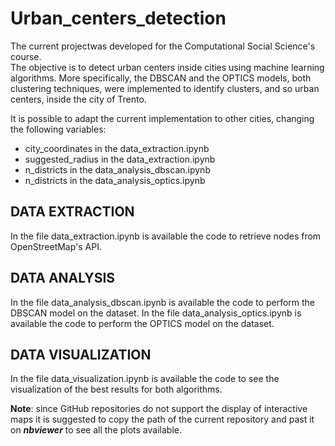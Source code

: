 # Urban_centers_detection
The current projectwas developed for the Computational Social Science's course.  
The objective is to detect urban centers inside cities using machine learning algorithms. More specifically, the DBSCAN and the OPTICS models, both clustering techniques, were implemented to identify clusters, and so urban centers, inside the city of Trento.  

It is possible to adapt the current implementation to other cities, changing the following variables:
* city_coordinates in the data_extraction.ipynb
* suggested_radius in the data_extraction.ipynb
* n_districts in the data_analysis_dbscan.ipynb
* n_districts in the data_analysis_optics.ipynb  

  
## DATA EXTRACTION
In the file data_extraction.ipynb is available the code to retrieve nodes from OpenStreetMap's API.  

  
## DATA ANALYSIS
In the file data_analysis_dbscan.ipynb is available the code to perform the DBSCAN model on the dataset.
In the file data_analysis_optics.ipynb is available the code to perform the OPTICS model on the dataset.  

  
## DATA VISUALIZATION
In the file data_visualization.ipynb is available the code to see the visualization of the best results for both algorithms.  

**Note**: since GitHub repositories do not support the display of interactive maps it is suggested to copy the path of the current repository and past it on ***nbviewer*** to see all the plots available.
